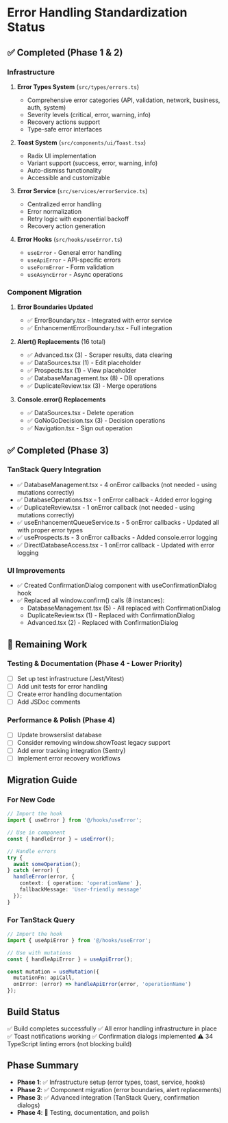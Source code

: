 # Error Handling Standardization Status

## ✅ Completed (Phase 1 & 2)

### Infrastructure
1. **Error Types System** (`src/types/errors.ts`)
   - Comprehensive error categories (API, validation, network, business, auth, system)
   - Severity levels (critical, error, warning, info)
   - Recovery actions support
   - Type-safe error interfaces

2. **Toast System** (`src/components/ui/Toast.tsx`)
   - Radix UI implementation
   - Variant support (success, error, warning, info)
   - Auto-dismiss functionality
   - Accessible and customizable

3. **Error Service** (`src/services/errorService.ts`)
   - Centralized error handling
   - Error normalization
   - Retry logic with exponential backoff
   - Recovery action generation

4. **Error Hooks** (`src/hooks/useError.ts`)
   - `useError` - General error handling
   - `useApiError` - API-specific errors
   - `useFormError` - Form validation
   - `useAsyncError` - Async operations

### Component Migration
1. **Error Boundaries Updated**
   - ✅ ErrorBoundary.tsx - Integrated with error service
   - ✅ EnhancementErrorBoundary.tsx - Full integration

2. **Alert() Replacements** (16 total)
   - ✅ Advanced.tsx (3) - Scraper results, data clearing
   - ✅ DataSources.tsx (1) - Edit placeholder
   - ✅ Prospects.tsx (1) - View placeholder
   - ✅ DatabaseManagement.tsx (8) - DB operations
   - ✅ DuplicateReview.tsx (3) - Merge operations

3. **Console.error() Replacements**
   - ✅ DataSources.tsx - Delete operation
   - ✅ GoNoGoDecision.tsx (3) - Decision operations
   - ✅ Navigation.tsx - Sign out operation

## ✅ Completed (Phase 3)

### TanStack Query Integration
- ✅ DatabaseManagement.tsx - 4 onError callbacks (not needed - using mutations correctly)
- ✅ DatabaseOperations.tsx - 1 onError callback - Added error logging
- ✅ DuplicateReview.tsx - 1 onError callback (not needed - using mutations correctly)
- ✅ useEnhancementQueueService.ts - 5 onError callbacks - Updated all with proper error types
- ✅ useProspects.ts - 3 onError callbacks - Added console.error logging
- ✅ DirectDatabaseAccess.tsx - 1 onError callback - Updated with error logging

### UI Improvements
- ✅ Created ConfirmationDialog component with useConfirmationDialog hook
- ✅ Replaced all window.confirm() calls (8 instances):
  - DatabaseManagement.tsx (5) - All replaced with ConfirmationDialog
  - DuplicateReview.tsx (1) - Replaced with ConfirmationDialog
  - Advanced.tsx (2) - Replaced with ConfirmationDialog

## 🚧 Remaining Work

### Testing & Documentation (Phase 4 - Lower Priority)
- [ ] Set up test infrastructure (Jest/Vitest)
- [ ] Add unit tests for error handling
- [ ] Create error handling documentation
- [ ] Add JSDoc comments

### Performance & Polish (Phase 4)
- [ ] Update browserslist database
- [ ] Consider removing window.showToast legacy support
- [ ] Add error tracking integration (Sentry)
- [ ] Implement error recovery workflows

## Migration Guide

### For New Code
```typescript
// Import the hook
import { useError } from '@/hooks/useError';

// Use in component
const { handleError } = useError();

// Handle errors
try {
  await someOperation();
} catch (error) {
  handleError(error, {
    context: { operation: 'operationName' },
    fallbackMessage: 'User-friendly message'
  });
}
```

### For TanStack Query
```typescript
// Import the hook
import { useApiError } from '@/hooks/useError';

// Use with mutations
const { handleApiError } = useApiError();

const mutation = useMutation({
  mutationFn: apiCall,
  onError: (error) => handleApiError(error, 'operationName')
});
```

## Build Status
✅ Build completes successfully
✅ All error handling infrastructure in place
✅ Toast notifications working
✅ Confirmation dialogs implemented
⚠️ 34 TypeScript linting errors (not blocking build)

## Phase Summary
- **Phase 1**: ✅ Infrastructure setup (error types, toast, service, hooks)
- **Phase 2**: ✅ Component migration (error boundaries, alert replacements)
- **Phase 3**: ✅ Advanced integration (TanStack Query, confirmation dialogs)
- **Phase 4**: 🚧 Testing, documentation, and polish